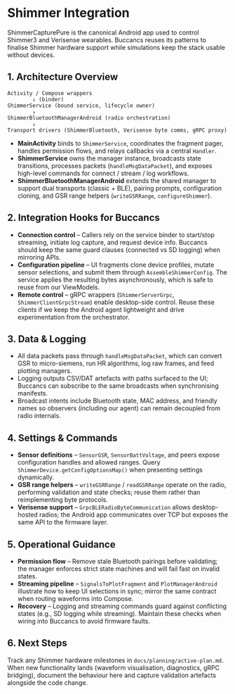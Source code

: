 # Shimmer Integration

ShimmerCapturePure is the canonical Android app used to control Shimmer3 and
Verisense wearables. Buccancs reuses its patterns to finalise Shimmer hardware
support while simulations keep the stack usable without devices.

## 1. Architecture Overview

```
Activity / Compose wrappers
        ↓ (binder)
ShimmerService (bound service, lifecycle owner)
        ↓
ShimmerBluetoothManagerAndroid (radio orchestration)
        ↓
Transport drivers (ShimmerBluetooth, Verisense byte comms, gRPC proxy)
```

- **MainActivity** binds to `ShimmerService`, coordinates the fragment pager,
  handles permission flows, and relays callbacks via a central `Handler`.
- **ShimmerService** owns the manager instance, broadcasts state transitions,
  processes packets (`handleMsgDataPacket`), and exposes high-level commands for
  connect / stream / log workflows.
- **ShimmerBluetoothManagerAndroid** extends the shared manager to support dual
  transports (classic + BLE), pairing prompts, configuration cloning, and GSR
  range helpers (`writeGSRRange`, `configureShimmer`).

## 2. Integration Hooks for Buccancs

- **Connection control** – Callers rely on the service binder to start/stop
  streaming, initiate log capture, and request device info. Buccancs should keep
  the same guard clauses (connected vs SD logging) when mirroring APIs.
- **Configuration pipeline** – UI fragments clone device profiles, mutate sensor
  selections, and submit them through `AssembleShimmerConfig`. The service
  applies the resulting bytes asynchronously, which is safe to reuse from our
  ViewModels.
- **Remote control** – gRPC wrappers (`ShimmerServerGrpc`, `ShimmerClientGrpcStream`)
  enable desktop-side control. Reuse these clients if we keep the Android agent
  lightweight and drive experimentation from the orchestrator.

## 3. Data & Logging

- All data packets pass through `handleMsgDataPacket`, which can convert GSR to
  micro-siemens, run HR algorithms, log raw frames, and feed plotting managers.
- Logging outputs CSV/DAT artefacts with paths surfaced to the UI; Buccancs can
  subscribe to the same broadcasts when synchronising manifests.
- Broadcast intents include Bluetooth state, MAC address, and friendly names so
  observers (including our agent) can remain decoupled from radio internals.

## 4. Settings & Commands

- **Sensor definitions** – `SensorGSR`, `SensorBattVoltage`, and peers expose
  configuration handles and allowed ranges. Query `ShimmerDevice.getConfigOptionsMap()`
  when presenting settings dynamically.
- **GSR range helpers** – `writeGSRRange` / `readGSRRange` operate on the radio,
  performing validation and state checks; reuse them rather than reimplementing
  byte protocols.
- **Verisense support** – `GrpcBLERadioByteCommunication` allows desktop-hosted
  radios; the Android app communicates over TCP but exposes the same API to the
  firmware layer.

## 5. Operational Guidance

- **Permission flow** – Remove stale Bluetooth pairings before validating; the
  manager enforces strict state machines and will fail fast on invalid states.
- **Streaming pipeline** – `SignalsToPlotFragment` and `PlotManagerAndroid`
  illustrate how to keep UI selections in sync; mirror the same contract when
  routing waveforms into Compose.
- **Recovery** – Logging and streaming commands guard against conflicting states
  (e.g., SD logging while streaming). Maintain these checks when wiring into
  Buccancs to avoid firmware faults.

## 6. Next Steps

Track any Shimmer hardware milestones in `docs/planning/active-plan.md`. When
new functionality lands (waveform visualisation, diagnostics, gRPC bridging),
document the behaviour here and capture validation artefacts alongside the code
change.
